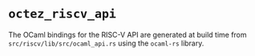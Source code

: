# `octez_riscv_api`

The OCaml bindings for the RISC-V API are generated at build time
from `src/riscv/lib/src/ocaml_api.rs` using the `ocaml-rs` library.
